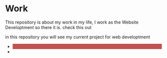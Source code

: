 # Work
This repository is about my work in my life, I work as the Website Developtment so there it is. check this out

in this repository you will see my current project for web developtment 

<ul>
  <li style='background-color:#c15151; color:#FFFFF;'><a href='https://github.com/CKrishnaDev/Work/tree/master/Mahatala'></a><li>
</ul>

